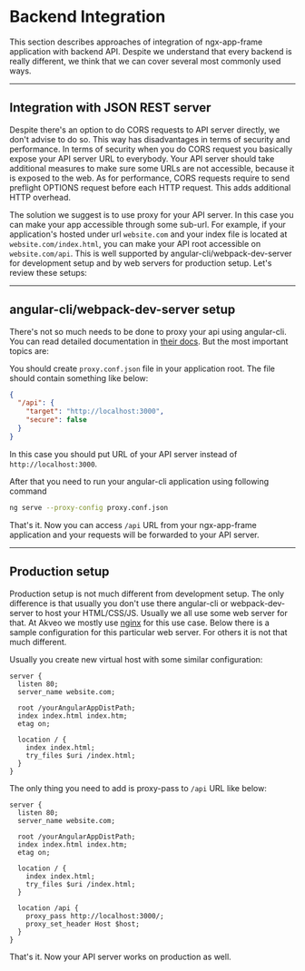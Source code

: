 # Backend Integration

This section describes approaches of integration of ngx-app-frame application with backend API. Despite we understand that every backend is really different, we think that we can cover several most commonly used ways.
<hr>

## Integration with JSON REST server

Despite there's an option to do CORS requests to API server directly, we don't advise to do so. This way has disadvantages in terms of security and performance. In terms of security when you do CORS request you basically expose your API server URL to everybody. Your API server should take additional measures to make sure some URLs are not accessible, because it is exposed to the web. As for performance, CORS requests require to send preflight OPTIONS request before each HTTP request. This adds additional HTTP overhead.

The solution we suggest is to use proxy for your API server. In this case you can make your app accessible through some sub-url. For example, if your application's hosted under url `website.com` and your index file is located at `website.com/index.html`, you can make your API root accessible on `website.com/api`. This is well supported by angular-cli/webpack-dev-server for development setup and by web servers for production setup. Let's review these setups:
<hr>

## angular-cli/webpack-dev-server setup

There's not so much needs to be done to proxy your api using angular-cli. You can read detailed documentation in <a href="https://github.com/angular/angular-cli/blob/masterdocs/documentation/stories/proxy.md" target="_blank">their docs</a>.
But the most important topics are:

You should create `proxy.conf.json` file in your application root. The file should contain something like below:
```json
{
  "/api": {
    "target": "http://localhost:3000",
    "secure": false
  }
}
```

In this case you should put URL of your API server instead of `http://localhost:3000`.

After that you need to run your angular-cli application using following command 
```bash
ng serve --proxy-config proxy.conf.json
```
That's it. Now you can access `/api` URL from your ngx-app-frame application and your requests will be forwarded to your API server.
<hr>

## Production setup

Production setup is not much different from development setup. The only difference is that usually you don't use there angular-cli or webpack-dev-server to host your HTML/CSS/JS. Usually we all use some web server for that. At Akveo we mostly use [nginx](https://nginx.org/en/) for this use case. Below there is a sample configuration for this particular web server. For others it is not that much different.

Usually you create new virtual host with some similar configuration:

```nginx
server {
  listen 80;
  server_name website.com;

  root /yourAngularAppDistPath;
  index index.html index.htm;
  etag on;

  location / {
    index index.html;
    try_files $uri /index.html;
  }
}
```

The only thing you need to add is proxy-pass to `/api` URL like below:

```nginx
server {
  listen 80;
  server_name website.com;

  root /yourAngularAppDistPath;
  index index.html index.htm;
  etag on;

  location / {
    index index.html;
    try_files $uri /index.html;
  }

  location /api {
    proxy_pass http://localhost:3000/;
    proxy_set_header Host $host;
  }
}
```

That's it. Now your API server works on production as well.
